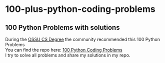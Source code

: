 # 100-plus-python-coding-problems
## 100 Python Problems with solutions <br>
During the <a href="https://github.com/ossu/computer-science" target="_blank">OSSU CS Degree</a> the community recommended this 100 Python Problems <br>
You can find the repo here: <a href="https://github.com/ProgrammingHero1/100-plus-python-coding-problems-with-solutions" target="_blank">100 Python Coding Problems</a> <br>
I try to solve all problems and share my solutions in my repo.
